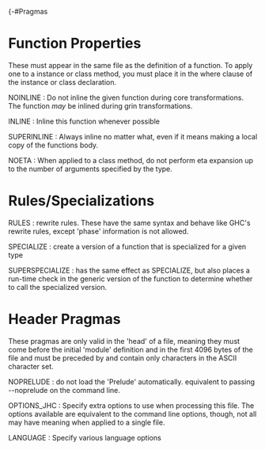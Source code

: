{-#Pragmas

# Function Properties

These must appear in the same file as the definition of a function. To apply
one to a instance or class method, you must place it in the where clause of the
instance or class declaration.

NOINLINE
: Do not inline the given function during core transformations. The function
_may_ be inlined during grin transformations.

INLINE
: Inline this function whenever possible

SUPERINLINE
: Always inline no matter what, even if it means making a local copy of the
functions body.

NOETA
: When applied to a class method, do not perform eta expansion up to the number
of arguments specified by the type.

# Rules/Specializations

RULES
: rewrite rules. These have the same syntax and behave like GHC's rewrite rules,
except 'phase' information is not allowed.

SPECIALIZE
: create a version of a function that is specialized for a given type

SUPERSPECIALIZE
: has the same effect as SPECIALIZE, but also places a run-time check in the
generic version of the function to determine whether to call the specialized
version.

# Header Pragmas

These pragmas are only valid in the 'head' of a file, meaning they must come
before the initial 'module' definition and in the first 4096 bytes of the file
and must be preceded by and contain only characters in the ASCII character set.

NOPRELUDE
: do not load the 'Prelude' automatically. equivalent to passing --noprelude on
the command line.

OPTIONS_JHC
: Specify extra options to use when processing this file. The options available
are equivalent to the command line options, though, not all may have meaning
when applied to a single file.

LANGUAGE
: Specify various language options



